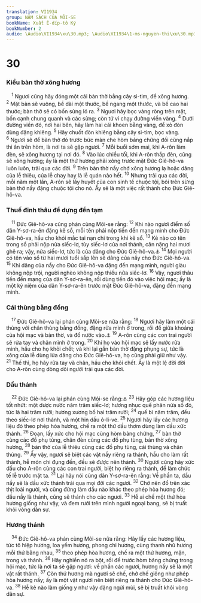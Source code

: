 ```yaml
---
translation: VI1934
group: NĂM SÁCH CỦA MÔI-SE
bookName: Xuất Ê-díp-tô Ký 
bookNumber: 2
audio: \Audio\VI1934\xu\30.mp3; \Audio\VI1934\1-ms-nguyen-thi\xu\30.mp3
---
```


<div class="title"><h1>30</h1><h3>Kiểu bàn thờ xông hương</h3></div>
<span class="verse xu_30_1"> <sup>1</sup> Ngươi cũng hãy đóng một cái bàn thờ bằng cây si-tim, để xông hương. </span>
<span class="verse xu_30_2"><sup>2</sup> Mặt bàn sẽ vuông, bề dài một thước, bề ngang một thước, và bề cao hai thước; bàn thờ sẽ có bốn sừng ló ra. </span>
<span class="verse xu_30_3"><sup>3</sup> Ngươi hãy bọc vàng ròng trên mặt, bốn cạnh chung quanh và các sừng; còn tứ vi chạy đường viền vàng. </span>
<span class="verse xu_30_4"><sup>4</sup> Dưới đường viền đó, nơi hai bên, hãy làm hai cái khoen bằng vàng, để xỏ đòn dùng đặng khiêng. </span>
<span class="verse xu_30_5"><sup>5</sup> Hãy chuốt đòn khiêng bằng cây si-tim, bọc vàng. </span>
<span class="verse xu_30_6"><sup>6</sup> Ngươi sẽ để bàn thờ đó trước bức màn che hòm bảng chứng đối cùng nắp thi ân trên hòm, là nơi ta sẽ gặp ngươi. </span>
<span class="verse xu_30_7"><sup>7</sup> Mỗi buổi sớm mai, khi A-rôn làm đèn, sẽ xông hương tại nơi đó. </span>
<span class="verse xu_30_8"><sup>8</sup> Vào lúc chiều tối, khi A-rôn thắp đèn, cũng sẽ xông hương; ấy là một thứ hương phải xông trước mặt Đức Giê-hô-va luôn luôn, trải qua các đời. </span>
<span class="verse xu_30_9"><sup>9</sup> Trên bàn thờ nầy chớ xông hương lạ hoặc dâng của lễ thiêu, của lễ chay hay là lễ quán nào hết. </span>
<span class="verse xu_30_10"><sup>10</sup> Nhưng trải qua các đời, mỗi năm một lần, A-rôn sẽ lấy huyết của con sinh tế chuộc tội, bôi trên sừng bàn thờ nầy đặng chuộc tội cho nó. Ấy sẽ là một việc rất thánh cho Đức Giê-hô-va. <br/></span>
<div class="title"><h3>Thuế đinh thâu để dựng đền tạm</h3></div>
<span class="verse xu_30_11"> <sup>11</sup> Đức Giê-hô-va cũng phán cùng Môi-se rằng: </span>
<span class="verse xu_30_12"><sup>12</sup> Khi nào ngươi điểm số dân Y-sơ-ra-ên đặng kê sổ, mỗi tên phải nộp tiền đền mạng mình cho Đức Giê-hô-va, hầu cho khỏi mắc tai nạn chi trong khi kê sổ. </span>
<span class="verse xu_30_13"><sup>13</sup> Kẻ nào có tên trong sổ phải nộp nửa siếc-lơ, tùy siếc-lơ của nơi thánh, cân nặng hai mươi ghê ra; vậy, nửa siếc-lơ, tức là của dâng cho Đức Giê-hô-va.<a data-toggle="tooltip" data-placement="bottom" title="Xu 38:25-26; Mat 17:24">⚓</a></span>
<span class="verse xu_30_14"><sup>14</sup> Mọi người có tên vào sổ từ hai mươi tuổi sắp lên sẽ dâng của nầy cho Đức Giê-hô-va. </span>
<span class="verse xu_30_15"><sup>15</sup> Khi dâng của nầy cho Đức Giê-hô-va đặng đền mạng mình, người giàu không nộp trội, người nghèo không nộp thiếu nửa siếc-lơ. </span>
<span class="verse xu_30_16"><sup>16</sup> Vậy, ngươi thâu tiền đền mạng của dân Y-sơ-ra-ên, rồi dùng tiền đó vào việc hội mạc; ấy là một kỷ niệm của dân Y-sơ-ra-ên trước mặt Đức Giê-hô-va, đặng đền mạng mình. <br/></span>
<div class="title"><h3>Cái thùng bằng đồng</h3></div>
<span class="verse xu_30_17"> <sup>17</sup> Đức Giê-hô-va lại phán cùng Môi-se nữa rằng: </span>
<span class="verse xu_30_18"><sup>18</sup> Ngươi hãy làm một cái thùng với chân thùng bằng đồng, đặng rửa mình ở trong, rồi để giữa khoảng của hội mạc và bàn thờ, và đổ nước vào.<a data-toggle="tooltip" data-placement="bottom" title="Xu 38:8">⚓</a></span>
<span class="verse xu_30_19"><sup>19</sup> A-rôn cùng các con trai người sẽ rửa tay và chân mình ở trong. </span>
<span class="verse xu_30_20"><sup>20</sup> Khi họ vào hội mạc sẽ lấy nước rửa mình, hầu cho họ khỏi chết; và khi lại gần bàn thờ đặng phụng sự, tức là xông của lễ dùng lửa dâng cho Đức Giê-hô-va, họ cũng phải giữ như vậy. </span>
<span class="verse xu_30_21"><sup>21</sup> Thế thì, họ hãy rửa tay và chân, hầu cho khỏi chết. Ấy là một lệ đời đời cho A-rôn cùng dòng dõi người trải qua các đời. <br/></span>
<div class="title"><h3>Dầu thánh</h3></div>
<span class="verse xu_30_22"> <sup>22</sup> Đức Giê-hô-va lại phán cùng Môi-se rằng:<a data-toggle="tooltip" data-placement="bottom" title="Xu 37:29">⚓</a></span>
<span class="verse xu_30_23"><sup>23</sup> Hãy góp các hương liệu tốt nhứt: một dược nước năm trăm siếc-lơ; hương nhục quế phân nửa số đó, tức là hai trăm rưỡi; hương xương bồ hai trăm rưỡi; </span>
<span class="verse xu_30_24"><sup>24</sup> quế bì năm trăm, đều theo siếc-lơ nơi thánh, và một hin dầu ô-li-ve. </span>
<span class="verse xu_30_25"><sup>25</sup> Ngươi hãy lấy các hương liệu đó theo phép hòa hương, chế ra một thứ dầu thơm dùng làm dầu xức thánh. </span>
<span class="verse xu_30_26"><sup>26</sup> Đoạn, lấy xức cho hội mạc cùng hòm bảng chứng, </span>
<span class="verse xu_30_27"><sup>27</sup> bàn thờ cùng các đồ phụ tùng, chân đèn cùng các đồ phụ tùng, bàn thờ xông hương, </span>
<span class="verse xu_30_28"><sup>28</sup> bàn thờ của lễ thiêu cùng các đồ phụ tùng, cái thùng và chân thùng. </span>
<span class="verse xu_30_29"><sup>29</sup> Ấy vậy, ngươi sẽ biệt các vật nầy riêng ra thánh, hầu cho làm rất thánh, hễ món chi đụng đến, đều sẽ được nên thánh. </span>
<span class="verse xu_30_30"><sup>30</sup> Ngươi cũng hãy xức dầu cho A-rôn cùng các con trai người, biệt họ riêng ra thánh, để làm chức tế lễ trước mặt ta. </span>
<span class="verse xu_30_31"><sup>31</sup> Lại hãy nói cùng dân Y-sơ-ra-ên rằng: Về phần ta, dầu nầy sẽ là dầu xức thánh trải qua mọi đời các ngươi. </span>
<span class="verse xu_30_32"><sup>32</sup> Chớ nên đổ trên xác thịt loài người, và cũng đừng làm dầu nào khác theo phép hòa hương đó; dầu nầy là thánh, cũng sẽ thánh cho các ngươi. </span>
<span class="verse xu_30_33"><sup>33</sup> Hễ ai chế một thứ hòa hương giống như vậy, và đem rưới trên mình người ngoại bang, sẽ bị truất khỏi vòng dân sự. <br/></span>
<div class="title"><h3>Hương thánh</h3></div>
<span class="verse xu_30_34"> <sup>34</sup> Đức Giê-hô-va phán cùng Môi-se nữa rằng: Hãy lấy các hương liệu, tức tô hiệp hương, loa yểm hương, phong chi hương, cùng thanh nhũ hương mỗi thứ bằng nhau, </span>
<span class="verse xu_30_35"><sup>35</sup> theo phép hòa hương, chế ra một thứ hương, mặn, trong và thánh. </span>
<span class="verse xu_30_36"><sup>36</sup> Hãy nghiền nó ra bột, rồi để trước hòm bảng chứng trong hội mạc, tức là nơi ta sẽ gặp ngươi: về phần các ngươi, hương nầy sẽ là một vật rất thánh. </span>
<span class="verse xu_30_37"><sup>37</sup> Còn thứ hương mà ngươi sẽ chế, chớ chế giống như phép hòa hương nầy; ấy là một vật ngươi nên biệt riêng ra thánh cho Đức Giê-hô-va. </span>
<span class="verse xu_30_38"><sup>38</sup> Hễ kẻ nào làm giống y như vậy đặng ngửi mùi, sẽ bị truất khỏi vòng dân sự. <br/></span>
